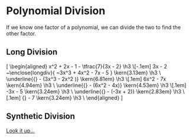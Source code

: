 # Polynomial Division

If we know one factor of a polynomial, we can divide the two to find the other factor.

## Long Division

\[
  \begin{aligned}
                                        x^2 + 2x - 1 - \tfrac{7}{3x - 2}     \h3 \\[-.1em]
    3x - 2 ~\enclose{longdiv}{ ~3x^3 + 4x^2 - 7x - 5 }         \kern{3.13em} \h3 \\
               \underline{{} - (3x^3 - 2x^2 )}                 \kern{6.81em} \h3 \\[.1em]
                                       6x^2 - 7x               \kern{4.94em} \h3 \\
                      \underline{{} - (6x^2 - 4x)}             \kern{4.53em} \h3 \\[.1em]
                                             -3x - 5           \kern{3.24em} \h3 \\
                            \underline{{} - (-3x + 2)}         \kern{2.83em} \h3 \\[.1em]
                                              {} - 7           \kern{3.24em} \h3 \\
  \end{aligned}
\]

## Synthetic Division

[Look it up...](https://chilimath.com/lessons/intermediate-algebra/synthetic-division/)
